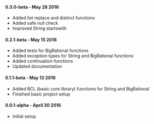 #### 0.3.0-beta - May 28 2016
* Added list replace and distinct functions
* Added safe null check
* Improved String startswith 

#### 0.2.1-beta - May 15 2016
* Added tests for BigRational functions
* Added exception types for String and BigRational functions
* Added continuation functions
* Updated documentation

#### 0.1.1-beta - May 13 2016
* Added BCL (basic core library) functions for String and BigRational
* Finished basic project setup

#### 0.0.1-alpha - April 30 2016
* Initial setup